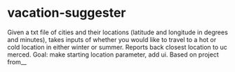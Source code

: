 # vacation-suggester
Given a txt file of cities and their locations (latitude and longitude in degrees and minutes), takes inputs of whether you would like to travel to a hot or cold location in either winter or summer. Reports back closest location to uc merced. Goal: make starting location parameter, add ui. Based on project from__
